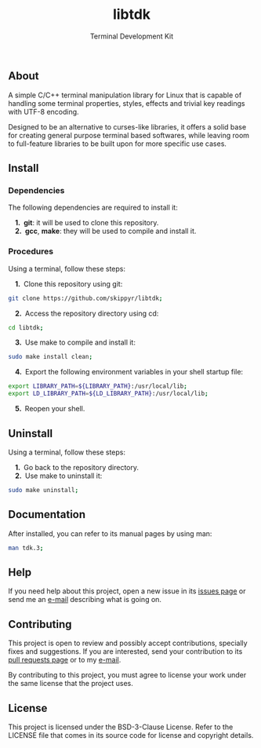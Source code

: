 <h1 align="center">libtdk</h1>
<p align="center">Terminal Development Kit</p>
<p align="center">
  <img src="https://img.shields.io/github/license/skippyr/libtdk" alt="" />
  <img src="https://img.shields.io/github/v/tag/skippyr/libtdk" alt="" />
  <img src="https://img.shields.io/github/commit-activity/t/skippyr/libtdk" alt="" />
  <img src="https://img.shields.io/github/stars/skippyr/libtdk" alt="" />
</p>

## About

A simple C/C++ terminal manipulation library for Linux that is capable of
handling some terminal properties, styles, effects and trivial key readings with
UTF-8 encoding.

Designed to be an alternative to curses-like libraries, it offers a solid base
for creating general purpose terminal based softwares, while leaving room to
full-feature libraries to be built upon for more specific use cases.

## Install

### Dependencies

The following dependencies are required to install it:

&emsp;**1.**&ensp;**git**: it will be used to clone this repository.\
&emsp;**2.**&ensp;**gcc**, **make**: they will be used to compile and install it.

### Procedures

Using a terminal, follow these steps:

&emsp;**1.**&ensp;Clone this repository using git:

```sh
git clone https://github.com/skippyr/libtdk;
```

&emsp;**2.**&ensp;Access the repository directory using cd:

```sh
cd libtdk;
```

&emsp;**3.**&ensp;Use make to compile and install it:

```sh
sudo make install clean;
```

&emsp;**4.**&ensp;Export the following environment variables in your shell startup file:

```sh
export LIBRARY_PATH=${LIBRARY_PATH}:/usr/local/lib;
export LD_LIBRARY_PATH=${LD_LIBRARY_PATH}:/usr/local/lib;
```

&emsp;**5.**&ensp;Reopen your shell.

## Uninstall

Using a terminal, follow these steps:

&emsp;**1.**&ensp;Go back to the repository directory.\
&emsp;**2.**&ensp;Use make to uninstall it:

```sh
sudo make uninstall;
```

## Documentation

After installed, you can refer to its manual pages by using man:

```sh
man tdk.3;
```

## Help

If you need help about this project, open a new issue in its [issues page](https://github.com/skippyr/libtdk/issues) or send me an [e-mail](mailto:skippyr.developer@gmail.com) describing what is going on.

## Contributing

This project is open to review and possibly accept contributions, specially fixes and suggestions. If you are interested, send your contribution to its [pull requests page](https://github.com/skippyr/libtdk/pulls) or to my [e-mail](mailto:skippyr.developer@gmail.com).

By contributing to this project, you must agree to license your work under the same license that the project uses.

## License

This project is licensed under the BSD-3-Clause License. Refer to the LICENSE file that comes in its source code for license and copyright details.
